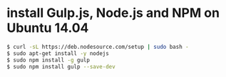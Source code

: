# install Gulp.js, Node.js and NPM on Ubuntu 14.04

```sh
$ curl -sL https://deb.nodesource.com/setup | sudo bash -
$ sudo apt-get install -y nodejs
$ sudo npm install -g gulp
$ sudo npm install gulp --save-dev
```
